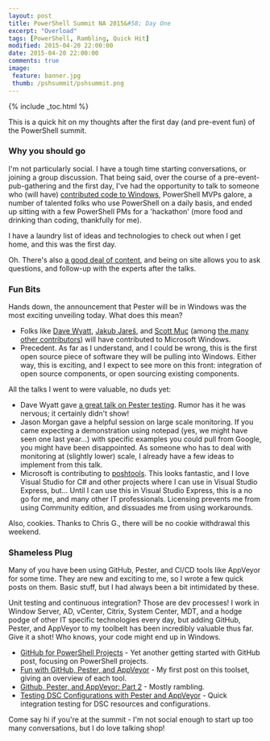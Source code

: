 ```yaml
---
layout: post
title: PowerShell Summit NA 2015&#58; Day One
excerpt: "Overload"
tags: [PowerShell, Rambling, Quick Hit]
modified: 2015-04-20 22:00:00
date: 2015-04-20 22:00:00
comments: true
image:
 feature: banner.jpg
 thumb: /pshsummit/pshsummit.png
---
```

{% include _toc.html %}

This is a quick hit on my thoughts after the first day (and pre-event fun) of the PowerShell summit.

### Why you should go

I'm not particularly social. I have a tough time starting conversations, or joining a group discussion. That being said, over the course of a pre-event-pub-gathering and the first day, I've had the opportunity to talk to someone who (will have) [contributed code to Windows](https://twitter.com/RJasonMorgan/status/590246665820311553), PowerShell MVPs galore, a number of talented folks who use PowerShell on a daily basis, and ended up sitting with a few PowerShell PMs for a 'hackathon' (more food and drinking than coding, thankfully for me).

I have a laundry list of ideas and technologies to check out when I get home, and this was the first day.

Oh. There's also [a good deal of content](https://www.youtube.com/playlist?list=PLfeA8kIs7CochwcgX9zOWxh4IL3GoG05P), and being on site allows you to ask questions, and follow-up with the experts after the talks.

### Fun Bits

Hands down, the announcement that Pester will be in Windows was the most exciting unveiling today.  What does this mean?

* Folks like [Dave Wyatt](https://twitter.com/MSH_Dave), [Jakub Jareš](https://twitter.com/nohwnd), and [Scott Muc](https://twitter.com/ScottMuc) (among [the many other contributors](https://github.com/pester/Pester/graphs/contributors)) will have contributed to Microsoft Windows.
* Precedent. As far as I understand, and I could be wrong, this is the first open source piece of software they will be pulling into Windows. Either way, this is exciting, and I expect to see more on this front: integration of open source components, or open sourcing existing components.

All the talks I went to were valuable, no duds yet:

* Dave Wyatt gave [a great talk on Pester testing](https://www.youtube.com/watch?v=SftZCXG0KPA).  Rumor has it he was nervous; it certainly didn't show!
* Jason Morgan gave a helpful session on large scale monitoring. If you came expecting a demonstration using notepad (yes, we might have seen one last year...) with specific examples you could pull from Google, you might have been disappointed. As someone who has to deal with monitoring at (slightly lower) scale, I already have a few ideas to implement from this talk.
* Microsoft is contributing to [poshtools](https://github.com/adamdriscoll/poshtools). This looks fantastic, and I love Visual Studio for C# and other projects where I can use in Visual Studio Express, but... Until I can use this in Visual Studio Express, this is a no go for me, and many other IT professionals. Licensing prevents me from using Community edition, and dissuades me from using workarounds.

Also, cookies.  Thanks to Chris G., there will be no cookie withdrawal this weekend.

### Shameless Plug

Many of you have been using GitHub, Pester, and CI/CD tools like AppVeyor for some time. They are new and exciting to me, so I wrote a few quick posts on them. Basic stuff, but I had always been a bit intimidated by these.

Unit testing and continuous integration? Those are dev processes! I work in Window Server, AD, vCenter, Citrix, System Center, MDT, and a hodge podge of other IT specific technologies every day, but adding GitHub, Pester, and AppVeyor to my toolbelt has been incredibly valuable thus far.  Give it a shot!  Who knows, your code might end up in Windows.

* [GitHub for PowerShell Projects](http://ramblingcookiemonster.github.io/GitHub-For-PowerShell-Projects/) - Yet another getting started with GitHub post, focusing on PowerShell projects.
* [Fun with GitHub, Pester, and AppVeyor](http://ramblingcookiemonster.github.io/GitHub-Pester-AppVeyor/) - My first post on this toolset, giving an overview of each tool.
* [Github, Pester, and AppVeyor: Part 2](http://ramblingcookiemonster.github.io/Github-Pester-AppVeyor-Part-2/) - Mostly rambling.
* [Testing DSC Configurations with Pester and AppVeyor](http://ramblingcookiemonster.github.io/Testing-DSC-with-Pester-and-AppVeyor/) - Quick integration testing for DSC resources and configurations.

Come say hi if you're at the summit - I'm not social enough to start up too many conversations, but I do love talking shop!